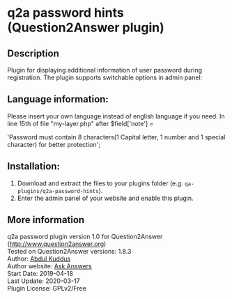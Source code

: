 q2a password hints (Question2Answer plugin)
=================================================

Description
-------------------------------------------------
Plugin for displaying additional information of user password during registration. 
The plugin supports switchable options in admin panel:

Language information:
-------------------------------------------------
Please insert your own language instead of english language if you need.
In line 15th of file "my-layer.php" after 
$field['note'] =  

'Password must contain 8 characters(1 Capital letter, 1 number and 1 special character) for better protection';

Installation:
-------------------------------------------------
1. Download and extract the files to your plugins folder (e.g. `qa-plugins/q2a-password-hints`).
2. Enter the admin panel of your website and enable this plugin.




More information
-------------------------------------------------
q2a password plugin version 1.0 for Question2Answer (http://www.question2answer.org)    
Tested on Question2Answer versions: 1.8.3  
Author: [Abdul Kuddus](https://www.ask-ans.com/user/Kuddus)  
Author website: [Ask Answers](https://www.ask-ans.com)   
Start Date: 2019-04-18  
Last Update: 2020-03-17  
Plugin License: GPLv2/Free





